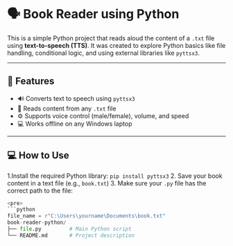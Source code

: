 # 🗣️ Book Reader using Python

This is a simple Python project that reads aloud the content of a `.txt` file using **text-to-speech (TTS)**. It was created to explore Python basics like file handling, conditional logic, and using external libraries like `pyttsx3`.

---

## 📌 Features

- 🔊 Converts text to speech using `pyttsx3`
- 📁 Reads content from any `.txt` file
- ⚙️ Supports voice control (male/female), volume, and speed
- 💻 Works offline on any Windows laptop

---

## 💻 How to Use
1.Install the required Python library: `pip install pyttsx3`
2. Save your book content in a text file (e.g., `book.txt`)
3. Make sure your `.py` file has the correct path to the file:
```python
<pre>
```python
file_name = r"C:\Users\yourname\Documents\book.txt"
book-reader-python/
├── file.py         # Main Python script
└── README.md       # Project description











